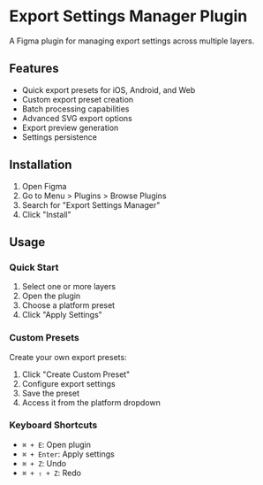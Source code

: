 # Export Settings Manager Plugin

A Figma plugin for managing export settings across multiple layers.

## Features

- Quick export presets for iOS, Android, and Web
- Custom export preset creation
- Batch processing capabilities
- Advanced SVG export options
- Export preview generation
- Settings persistence

## Installation

1. Open Figma
2. Go to Menu > Plugins > Browse Plugins
3. Search for "Export Settings Manager"
4. Click "Install"

## Usage

### Quick Start

1. Select one or more layers
2. Open the plugin
3. Choose a platform preset
4. Click "Apply Settings"

### Custom Presets

Create your own export presets:

1. Click "Create Custom Preset"
2. Configure export settings
3. Save the preset
4. Access it from the platform dropdown

### Keyboard Shortcuts

- `⌘ + E`: Open plugin
- `⌘ + Enter`: Apply settings
- `⌘ + Z`: Undo
- `⌘ + ⇧ + Z`: Redo